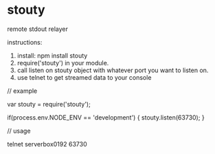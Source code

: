 stouty
===========================
remote stdout relayer

instructions:
 1. install: npm install stouty
 2. require('stouty') in your module.
 3. call listen on stouty object with whatever port you want to listen on.
 4. use telnet to get streamed data to your console

// example

var stouty = require('stouty');

if(process.env.NODE_ENV == 'development') {
   stouty.listen(63730);
}


// usage

telnet serverbox0192 63730

